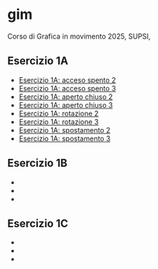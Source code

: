# gim
Corso di Grafica in movimento 2025, SUPSI,

## Esercizio 1A
- [Esercizio 1A: acceso spento 2](https://nysaai.github.io/SUPSI_2025/gim/esercizio_1A/acceso_spento_2.html)
- [Esercizio 1A: acceso spento 3](https://nysaai.github.io/gim/esercizio_1A/acceso_spento_3.html)
- [Esercizio 1A: aperto chiuso 2](https://nysaai.github.io/gim/esercizio_1A/aperto_chiuso_2.html)
- [Esercizio 1A: aperto chiuso 3](https://nysaai.github.io/gim/esercizio_1A/aperto_chiuso_3.html)
- [Esercizio 1A: rotazione 2](https://nysaai.github.io/gim/esercizio_1A/rotazione_2.html)
- [Esercizio 1A: rotazione 3](https://nysaai.github.io/gim/esercizio_1A/rotazione_3.html)
- [Esercizio 1A: spostamento 2](https://nysaai.github.io/gim/esercizio_1A/spostamento_2.html)
- [Esercizio 1A: spostamento 3](https://nysaai.github.io/gim/esercizio_1A/spostamento_3.html)



## Esercizio 1B
- 
-
-


## Esercizio 1C
-
-
-